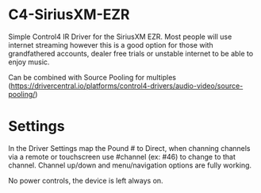 # C4-SiriusXM-EZR

Simple Control4 IR Driver for the SiriusXM EZR. Most people will use internet streaming however this is a good option for those with grandfathered accounts, dealer free trials or unstable internet to be able to enjoy music. 

Can be combined with Source Pooling for multiples (https://drivercentral.io/platforms/control4-drivers/audio-video/source-pooling/) 

# Settings
In the Driver Settings map the Pound # to Direct, when channing channels via a remote or touchscreen use #channel (ex: #46) to change to that channel. Channel up/down and menu/navigation options are fully working. 

No power controls, the device is left always on. 
